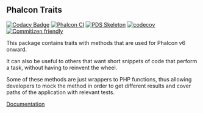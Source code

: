 ## Phalcon Traits

[![Codacy Badge](https://api.codacy.com/project/badge/Grade/19e9920cbf3742efb5f923c65bfa5427)](https://app.codacy.com/gh/phalcon/traits?utm_source=github.com&utm_medium=referral&utm_content=phalcon/traits&utm_campaign=Badge_Grade_Settings)
[![Phalcon CI](https://github.com/phalcon/traits/actions/workflows/build-and-test.yml/badge.svg?branch=1.x)](https://github.com/niden/traits/actions/workflows/build-and-test.yml)
[![PDS Skeleton](https://img.shields.io/badge/pds-skeleton-blue.svg?style=flat-square)](https://github.com/php-pds/skeleton)
[![codecov](https://codecov.io/gh/phalcon/traits/branch/1.x/graph/badge.svg?token=I4bgs0E168)](https://codecov.io/gh/phalcon/traits)
[![Commitizen friendly](https://img.shields.io/badge/commitizen-friendly-brightgreen.svg)](http://commitizen.github.io/cz-cli/)

This package contains traits with methods that are used for Phalcon v6 onward.

It can also be useful to others that want short snippets of code that perform
a task, without having to reinvent the wheel.

Some of these methods are just wrappers to PHP functions, thus allowing developers
to mock the method in order to get different results and cover paths of the
application with relevant tests.

[Documentation](docs/general.md)
